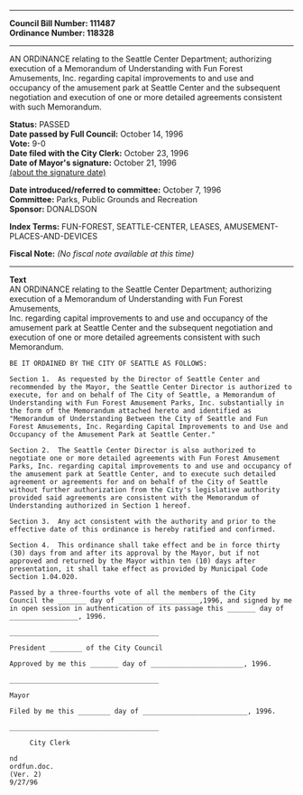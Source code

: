 * * * * *  
  
**Council Bill Number: [](#h0)[](#h2)111487**   
**Ordinance Number: 118328**  
  
* * * * *  
  
AN ORDINANCE relating to the Seattle Center Department; authorizing execution of a Memorandum of Understanding with Fun Forest Amusements, Inc. regarding capital improvements to and use and occupancy of the amusement park at Seattle Center and the subsequent negotiation and execution of one or more detailed agreements consistent with such Memorandum.  
  
**Status:** PASSED   
**Date passed by Full Council:** October 14, 1996   
**Vote:** 9-0   
**Date filed with the City Clerk:** October 23, 1996   
**Date of Mayor's signature:** October 21, 1996   
[(about the signature date)](/~public/approvaldate.htm)   
  
  
**Date introduced/referred to committee:** October 7, 1996   
**Committee:** Parks, Public Grounds and Recreation   
**Sponsor:** DONALDSON   
  
**Index Terms:** FUN-FOREST, SEATTLE-CENTER, LEASES, AMUSEMENT-PLACES-AND-DEVICES  
  
**Fiscal Note:** *(No fiscal note available at this time)*  
  
* * * * *  
  
**Text**  
    AN ORDINANCE relating to the Seattle Center Department; authorizing  
    execution of a Memorandum of Understanding with Fun Forest Amusements,  
    Inc. regarding capital improvements to and use and occupancy of the  
    amusement park at Seattle Center and the subsequent negotiation and  
    execution of one or more detailed agreements consistent with such  
    Memorandum.  
  
    BE IT ORDAINED BY THE CITY OF SEATTLE AS FOLLOWS:  
  
    Section 1.  As requested by the Director of Seattle Center and  
    recommended by the Mayor, the Seattle Center Director is authorized to  
    execute, for and on behalf of The City of Seattle, a Memorandum of  
    Understanding with Fun Forest Amusement Parks, Inc. substantially in  
    the form of the Memorandum attached hereto and identified as  
    "Memorandum of Understanding Between the City of Seattle and Fun  
    Forest Amusements, Inc. Regarding Capital Improvements to and Use and  
    Occupancy of the Amusement Park at Seattle Center."  
  
    Section 2.  The Seattle Center Director is also authorized to  
    negotiate one or more detailed agreements with Fun Forest Amusement  
    Parks, Inc. regarding capital improvements to and use and occupancy of  
    the amusement park at Seattle Center, and to execute such detailed  
    agreement or agreements for and on behalf of the City of Seattle  
    without further authorization from the City's legislative authority  
    provided said agreements are consistent with the Memorandum of  
    Understanding authorized in Section 1 hereof.  
  
    Section 3.  Any act consistent with the authority and prior to the  
    effective date of this ordinance is hereby ratified and confirmed.  
  
    Section 4.  This ordinance shall take effect and be in force thirty  
    (30) days from and after its approval by the Mayor, but if not  
    approved and returned by the Mayor within ten (10) days after  
    presentation, it shall take effect as provided by Municipal Code  
    Section 1.04.020.  
  
    Passed by a three-fourths vote of all the members of the City  
    Council the _______ day of ____________________,1996, and signed by me  
    in open session in authentication of its passage this _______ day of  
    _________________, 1996.  
  
    _____________________________________  
  
    President ________ of the City Council  
  
    Approved by me this _______ day of _______________________, 1996.  
  
    _____________________________________  
  
    Mayor  
  
    Filed by me this ________ day of __________________________, 1996.  
  
    _____________________________________  
  
         City Clerk  
  
    nd  
    ordfun.doc.  
    (Ver. 2)  
    9/27/96  
